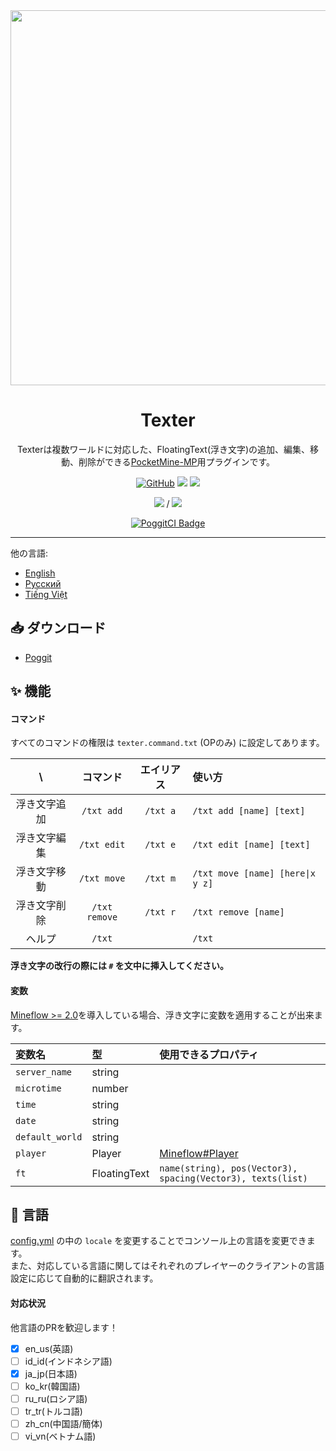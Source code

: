 <div align="center">

<img src="/assets/Texter.png" width="600px">

<h1>Texter</h1>

Texterは複数ワールドに対応した、FloatingText(浮き文字)の追加、編集、移動、削除ができる[PocketMine-MP](https://github.com/pmmp/PocketMine-MP)用プラグインです。

[![GitHub](https://img.shields.io/github/license/fuyutsuki/Texter?style=flat-square)](https://github.com/fuyutsuki/Texter/blob/master/LICENSE)
[![](https://poggit.pmmp.io/shield.state/Texter&style=flat-square)](https://poggit.pmmp.io/p/Texter)
[![](https://poggit.pmmp.io/shield.api/Texter&style=flat-square)](https://poggit.pmmp.io/p/Texter)

[![](https://poggit.pmmp.io/shield.dl/Texter&style=flat-square)](https://poggit.pmmp.io/p/Texter) / [![](https://poggit.pmmp.io/shield.dl.total/Texter&style=flat-square)](https://poggit.pmmp.io/p/Texter)

[![PoggitCI Badge](https://poggit.pmmp.io/ci.badge/fuyutsuki/Texter/Texter)](https://poggit.pmmp.io/ci/fuyutsuki/Texter/Texter)

</div>

***

<!--
**このブランチは開発中です。多くのバグを含む可能性があります。**
-->

他の言語:
- [English](/README.md)
- [Русский](/.github/readme/ru_ru.md)
- [Tiếng Việt](/.github/readme/vi_vn.md)


:inbox_tray: ダウンロード
-----------------------------------------

* [Poggit](https://poggit.pmmp.io/p/Texter)


:sparkles: 機能
-----------------------------------------

#### コマンド

すべてのコマンドの権限は `texter.command.txt` (OPのみ) に設定してあります。

| \ |コマンド|エイリアス|使い方|
|:--:|:--:|:--:|:--|
|浮き文字追加|`/txt add`|`/txt a`|`/txt add [name] [text]`|
|浮き文字編集|`/txt edit`|`/txt e`|`/txt edit [name] [text]`|
|浮き文字移動|`/txt move`|`/txt m`|`/txt move [name] [here\|x y z]`|
|浮き文字削除|`/txt remove`|`/txt r`|`/txt remove [name]`|
|ヘルプ|`/txt`||`/txt`|

**浮き文字の改行の際には `#` を文中に挿入してください。**

#### 変数

[Mineflow >= 2.0](https://poggit.pmmp.io/p/Mineflow)を導入している場合、浮き文字に変数を適用することが出来ます。

|変数名|型|使用できるプロパティ|
|:----|:-|:----------------|
|`server_name`|string||
|`microtime`|number||
|`time`|string||
|`date`|string||
|`default_world`|string||
|`player`|Player|[Mineflow#Player](https://github.com/aieuo/Mineflow#player)|
|`ft`|FloatingText|`name(string), pos(Vector3), spacing(Vector3), texts(list)`|


:symbols: 言語
-----------------------------------------

[config.yml](/resources/config.yml) の中の `locale` を変更することでコンソール上の言語を変更できます。  
また、対応している言語に関してはそれぞれのプレイヤーのクライアントの言語設定に応じて自動的に翻訳されます。

#### 対応状況

他言語のPRを歓迎します！

- [x] en_us(英語)
- [ ] id_id(インドネシア語)
- [x] ja_jp(日本語)
- [ ] ko_kr(韓国語)
- [ ] ru_ru(ロシア語)
- [ ] tr_tr(トルコ語)
- [ ] zh_cn(中国語/簡体)
- [ ] vi_vn(ベトナム語)
